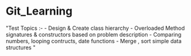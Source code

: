 # Git_Learning
"Test Topics :- - Design &amp; Create class hierarchy - Overloaded Method signatures &amp; constructors based on problem description - Comparing numbers, looping contructs, date functions - Merge , sort simple data structures "
